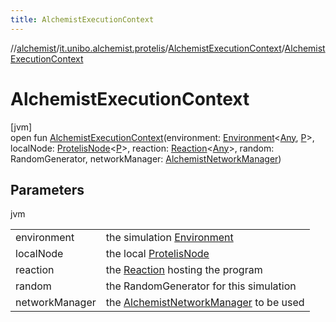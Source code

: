 ```yaml
---
title: AlchemistExecutionContext
---
```

//[alchemist](../../../index.html)/[it.unibo.alchemist.protelis](../index.html)/[AlchemistExecutionContext](index.html)/[AlchemistExecutionContext](-alchemist-execution-context.html)



# AlchemistExecutionContext



[jvm]\
open fun [AlchemistExecutionContext](-alchemist-execution-context.html)(environment: [Environment](../../it.unibo.alchemist.model.interfaces/-environment/index.html)<[Any](https://kotlinlang.org/api/latest/jvm/stdlib/kotlin/-any/index.html), [P](index.html)>, localNode: [ProtelisNode](../../it.unibo.alchemist.model.implementations.nodes/-protelis-node/index.html)<[P](index.html)>, reaction: [Reaction](../../it.unibo.alchemist.model.interfaces/-reaction/index.html)<[Any](https://kotlinlang.org/api/latest/jvm/stdlib/kotlin/-any/index.html)>, random: RandomGenerator, networkManager: [AlchemistNetworkManager](../-alchemist-network-manager/index.html))



## Parameters


jvm

| | |
|---|---|
| environment | the simulation [Environment](../../it.unibo.alchemist.model.interfaces/-environment/index.html) |
| localNode | the local [ProtelisNode](../../it.unibo.alchemist.model.implementations.nodes/-protelis-node/index.html) |
| reaction | the [Reaction](../../it.unibo.alchemist.model.interfaces/-reaction/index.html) hosting the program |
| random | the RandomGenerator for this simulation |
| networkManager | the [AlchemistNetworkManager](../-alchemist-network-manager/index.html) to be used |




